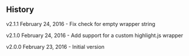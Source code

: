 ## History
v2.1.1 February 24, 2016
	- Fix check for empty wrapper string

v2.1.0 February 24, 2016
	- Add support for a custom highlight.js wrapper

v2.0.0 February 23, 2016
	- Initial version
